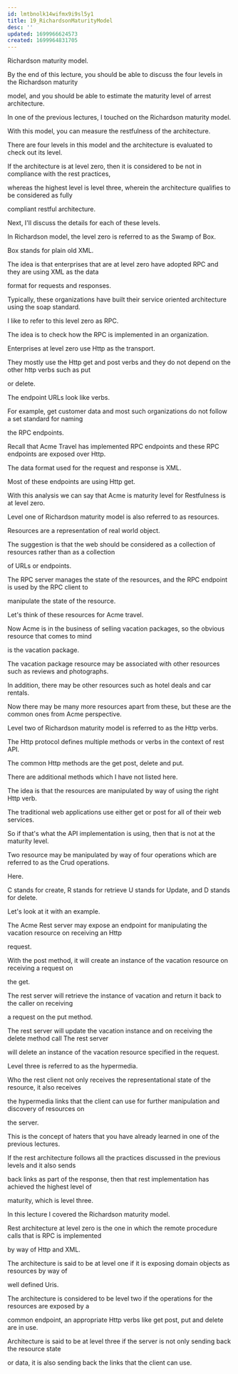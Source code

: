 ```yaml
---
id: lmtbnolk14wifmx9i9sl5y1
title: 19_RichardsonMaturityModel
desc: ''
updated: 1699966624573
created: 1699964831705
---
```

Richardson maturity model.

By the end of this lecture, you should be able to discuss the four levels in the Richardson maturity

model, and you should be able to estimate the maturity level of arrest architecture.

In one of the previous lectures, I touched on the Richardson maturity model.

With this model, you can measure the restfulness of the architecture.

There are four levels in this model and the architecture is evaluated to check out its level.

If the architecture is at level zero, then it is considered to be not in compliance with the rest practices,

whereas the highest level is level three, wherein the architecture qualifies to be considered as fully

compliant restful architecture.

Next, I'll discuss the details for each of these levels.

In Richardson model, the level zero is referred to as the Swamp of Box.

Box stands for plain old XML.

The idea is that enterprises that are at level zero have adopted RPC and they are using XML as the data

format for requests and responses.

Typically, these organizations have built their service oriented architecture using the soap standard.

I like to refer to this level zero as RPC.

The idea is to check how the RPC is implemented in an organization.

Enterprises at level zero use Http as the transport.

They mostly use the Http get and post verbs and they do not depend on the other http verbs such as put

or delete.

The endpoint URLs look like verbs.

For example, get customer data and most such organizations do not follow a set standard for naming

the RPC endpoints.

Recall that Acme Travel has implemented RPC endpoints and these RPC endpoints are exposed over Http.

The data format used for the request and response is XML.

Most of these endpoints are using Http get.

With this analysis we can say that Acme is maturity level for Restfulness is at level zero.

Level one of Richardson maturity model is also referred to as resources.

Resources are a representation of real world object.

The suggestion is that the web should be considered as a collection of resources rather than as a collection

of URLs or endpoints.

The RPC server manages the state of the resources, and the RPC endpoint is used by the RPC client to

manipulate the state of the resource.

Let's think of these resources for Acme travel.

Now Acme is in the business of selling vacation packages, so the obvious resource that comes to mind

is the vacation package.

The vacation package resource may be associated with other resources such as reviews and photographs.

In addition, there may be other resources such as hotel deals and car rentals.

Now there may be many more resources apart from these, but these are the common ones from Acme perspective.

Level two of Richardson maturity model is referred to as the Http verbs.

The Http protocol defines multiple methods or verbs in the context of rest API.

The common Http methods are the get post, delete and put.

There are additional methods which I have not listed here.

The idea is that the resources are manipulated by way of using the right Http verb.

The traditional web applications use either get or post for all of their web services.

So if that's what the API implementation is using, then that is not at the maturity level.

Two resource may be manipulated by way of four operations which are referred to as the Crud operations.

Here.

C stands for create, R stands for retrieve U stands for Update, and D stands for delete.

Let's look at it with an example.

The Acme Rest server may expose an endpoint for manipulating the vacation resource on receiving an Http

request.

With the post method, it will create an instance of the vacation resource on receiving a request on

the get.

The rest server will retrieve the instance of vacation and return it back to the caller on receiving

a request on the put method.

The rest server will update the vacation instance and on receiving the delete method call The rest server

will delete an instance of the vacation resource specified in the request.

Level three is referred to as the hypermedia.

Who the rest client not only receives the representational state of the resource, it also receives

the hypermedia links that the client can use for further manipulation and discovery of resources on

the server.

This is the concept of haters that you have already learned in one of the previous lectures.

If the rest architecture follows all the practices discussed in the previous levels and it also sends

back links as part of the response, then that rest implementation has achieved the highest level of

maturity, which is level three.

In this lecture I covered the Richardson maturity model.

Rest architecture at level zero is the one in which the remote procedure calls that is RPC is implemented

by way of Http and XML.

The architecture is said to be at level one if it is exposing domain objects as resources by way of

well defined Uris.

The architecture is considered to be level two if the operations for the resources are exposed by a

common endpoint, an appropriate Http verbs like get post, put and delete are in use.

Architecture is said to be at level three if the server is not only sending back the resource state

or data, it is also sending back the links that the client can use.